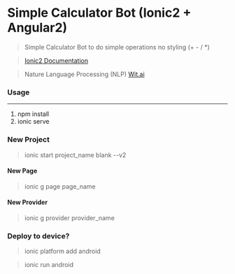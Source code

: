 # Simple Calculator Bot (Ionic2 + Angular2)

>Simple Calculator Bot to do simple operations no styling (+ - / *)

>[Ionic2 Documentation](https://ionicframework.com/docs/)

>Nature Language Processing (NLP) [Wit.ai](https://wit.ai/)

### Usage
---
1. npm install
2. ionic serve

### New Project 
>ionic start project_name blank --v2

#### New Page
>ionic g page page_name

#### New Provider
>ionic g provider provider_name

### Deploy to device?
>ionic platform add android

>ionic run android
